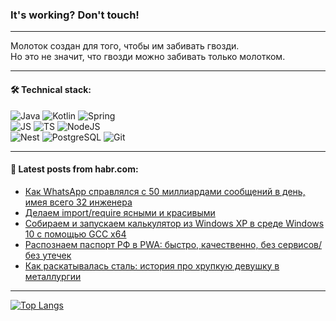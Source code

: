 ### It's working? Don't touch!

---
Молоток создан для того, чтобы им забивать гвозди. <br>
Но это не значит, что гвозди можно забивать только молотком.

---

#### 🛠️ Technical stack:

![Java](https://img.shields.io/badge/Java-informational?logo=Oracle&style=flat&logoColor=white&color=FF4500)
![Kotlin](https://img.shields.io/badge/Kotlin-informational?logo=Kotlin&style=flat&logoColor=white&color=774D97)
![Spring](https://img.shields.io/badge/SpringBoot-informational?logo=SpringBoot&style=flat&logoColor=white&color=6DB33F) <br>
![JS](https://img.shields.io/badge/JS-informational?logo=javaScript&style=flat&logoColor=black&color=F7Df1E)
![TS](https://img.shields.io/badge/TypeScript-informational?logo=typeScript&style=flat&logoColor=black&color=0667A8)
![NodeJS](https://img.shields.io/badge/NodeJS-informational?logo=node.js&style=flat&logoColor=white&color=70A760) <br>
![Nest](https://img.shields.io/badge/NestJS-informational?logo=NestJS&style=flat&logoColor=white&color=E0234E)
![PostgreSQL](https://img.shields.io/badge/PostgreSQL-informational?logo=PostgreSQL&style=flat&logoColor=white&color=DAA520)
![Git](https://img.shields.io/badge/Git-informational?logo=git&style=flat&logoColor=white&color=778899)

___

#### 💬 Latest posts from habr.com:

<!-- BLOG-POST-LIST:START -->
- [Как WhatsApp справлялся с 50 миллиардами сообщений в день, имея всего 32 инженера](https://habr.com/ru/companies/ruvds/articles/758800/?utm_source=habrahabr&utm_medium=rss&utm_campaign=758800)
- [Делаем import/require ясными и красивыми](https://habr.com/ru/articles/758514/?utm_source=habrahabr&utm_medium=rss&utm_campaign=758514)
- [Собираем и запускаем калькулятор из Windows XP в среде Windows 10 c помощью GCC x64](https://habr.com/ru/articles/755752/?utm_source=habrahabr&utm_medium=rss&utm_campaign=755752)
- [Распознаем паспорт РФ в PWA: быстро, качественно, без сервисов/без утечек](https://habr.com/ru/companies/smartengines/articles/752034/?utm_source=habrahabr&utm_medium=rss&utm_campaign=752034)
- [Как раскатывалась сталь: история про хрупкую девушку в металлургии](https://habr.com/ru/companies/jetinfosystems/articles/758656/?utm_source=habrahabr&utm_medium=rss&utm_campaign=758656)
<!-- BLOG-POST-LIST:END -->

---
[![Top Langs](https://github-readme-stats-git-master-advtsetting-gmailcom.vercel.app/api/top-langs/?username=zloylis&langs_count=10&hide_title=false&title_color=e6edf3&size_weight=0.5&count_weight=0.5&layout=compact&hide_border=true&theme=dracula)](https://github.com/zloylis)

<!-- ![GitHub stats](https://github-readme-stats-git-master-advtsetting-gmailcom.vercel.app/api?username=zloylis&show_icons=true&hide_border=true&theme=dracula&hide_title=true&include_all_commits=true&count_private=true&hide=contribs&hide_rank=true) -->
